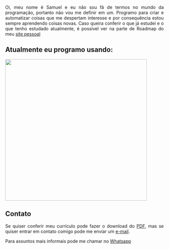
<div align="justify">
<p>Oi, meu nome é Samuel e eu não sou fã de termos no mundo da programação, portanto não vou me definir em um. Programo para criar e automatizar coisas que me despertam interesse e por consequência estou sempre aprendendo coisas novas. Caso queira conferir o que já estudei e o que tenho estudado atualmente, é possível ver na parte de Roadmap do meu <a href="https://registosc.vercel.app/roadmap">site pessoal</a></p>
  
<h2>Atualmente eu programo usando:</h2>
  <img width=450px src='https://github-readme-stats.vercel.app/api/top-langs/?username=Guaxininho&layout=compact&hide_progress=true&hide_title=True&langs_count=6&theme=transparent&hide_border=True'/>
  
<h2>Contato</h2>
  <p>Se quiser conferir meu currículo pode fazer o download do <a href="https://github.com/Guaxininho/Guaxininho/files/10324325/Curriculo.-.Samuel.Cavalcanti.pdf" download>PDF</a>, mas se quiser entrar em contato comigo pode me enviar um <a href="mailto: samuelcavalcantimg@gmail.com">e-mail</a>.</p>
    <p>Para assuntos mais informais pode me chamar no <a href="https://api.whatsapp.com/send?phone=5532998172723">Whatsapp</a></p>
  
</div>
